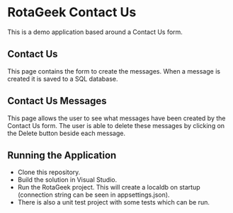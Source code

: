 # RotaGeek Contact Us

This is a demo application based around a Contact Us form.

## Contact Us

This page contains the form to create the messages.
When a message is created it is saved to a SQL database.

## Contact Us Messages

This page allows the user to see what messages have been created by the Contact Us form.
The user is able to delete these messages by clicking on the Delete button beside each message.


## Running the Application

- Clone this repository.
- Build the solution in Visual Studio.
- Run the RotaGeek project. 
  This will create a localdb on startup (connection string can be seen in appsettings.json).
- There is also a unit test project with some tests which can be run.

